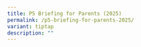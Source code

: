 ```yaml
---
title: P5 Briefing for Parents (2025)
permalink: /p5-briefing-for-parents-2025/
variant: tiptap
description: ""
---
```

<p></p>